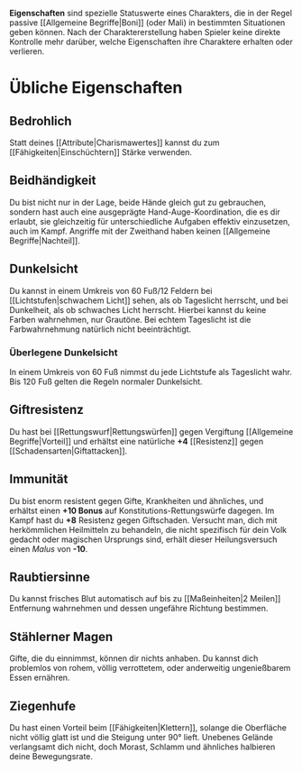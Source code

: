 **Eigenschaften** sind spezielle Statuswerte eines Charakters, die in der Regel passive [[Allgemeine Begriffe|Boni]] (oder Mali) in bestimmten Situationen geben können. Nach der Charaktererstellung haben Spieler keine direkte Kontrolle mehr darüber, welche Eigenschaften ihre Charaktere erhalten oder verlieren.

# Übliche Eigenschaften
## Bedrohlich
Statt deines [[Attribute|Charismawertes]] kannst du zum [[Fähigkeiten|Einschüchtern]] Stärke verwenden. 
## Beidhändigkeit
Du bist nicht nur in der Lage, beide Hände gleich gut zu gebrauchen, sondern hast auch eine ausgeprägte Hand-Auge-Koordination, die es dir erlaubt, sie gleichzeitig für unterschiedliche Aufgaben effektiv einzusetzen, auch im Kampf. Angriffe mit der Zweithand haben keinen [[Allgemeine Begriffe|Nachteil]].
## Dunkelsicht
Du kannst in einem Umkreis von 60 Fuß/12 Feldern bei [[Lichtstufen|schwachem Licht]] sehen, als ob Tageslicht herrscht, und bei Dunkelheit, als ob schwaches Licht herrscht. Hierbei kannst du keine Farben wahrnehmen, nur Grautöne. Bei echtem Tageslicht ist die Farbwahrnehmung natürlich nicht beeinträchtigt.
### Überlegene Dunkelsicht
In einem Umkreis von 60 Fuß nimmst du jede Lichtstufe als Tageslicht wahr. Bis 120 Fuß gelten die Regeln normaler Dunkelsicht.
## Giftresistenz
Du hast bei [[Rettungswurf|Rettungswürfen]] gegen Vergiftung [[Allgemeine Begriffe|Vorteil]] und erhältst eine natürliche **+4** [[Resistenz]] gegen [[Schadensarten|Giftattacken]].
## Immunität
Du bist enorm resistent gegen Gifte, Krankheiten und ähnliches, und erhältst einen **+10 Bonus** auf Konstitutions-Rettungswürfe dagegen. Im Kampf hast du **+8** Resistenz gegen Giftschaden.
Versucht man, dich mit herkömmlichen Heilmitteln zu behandeln, die nicht spezifisch für dein Volk gedacht oder magischen Ursprungs sind, erhält dieser Heilungsversuch einen *Malus* von **-10**.
## Raubtiersinne
Du kannst frisches Blut automatisch auf bis zu [[Maßeinheiten|2 Meilen]] Entfernung wahrnehmen und dessen ungefähre Richtung bestimmen.
## Stählerner Magen
Gifte, die du einnimmst, können dir nichts anhaben. Du kannst dich problemlos von rohem, völlig verrottetem, oder anderweitig ungenießbarem Essen ernähren.
## Ziegenhufe
Du hast einen Vorteil beim [[Fähigkeiten|Klettern]], solange die Oberfläche nicht völlig glatt ist und die Steigung unter 90° lieft. Unebenes Gelände verlangsamt dich nicht, doch Morast, Schlamm und ähnliches halbieren deine Bewegungsrate.